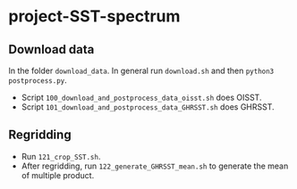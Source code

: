 # project-SST-spectrum



## Download data

In the folder `download_data`. In general run `download.sh` and then `python3 postprocess.py`.

- Script `100_download_and_postprocess_data_oisst.sh` does OISST.
- Script `101_download_and_postprocess_data_GHRSST.sh` does GHRSST.


## Regridding

- Run `121_crop_SST.sh`.
- After regridding, run `122_generate_GHRSST_mean.sh` to generate the mean of multiple product.
